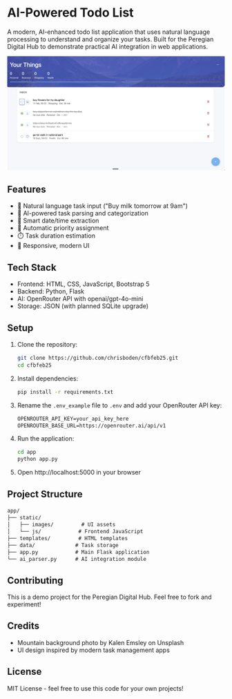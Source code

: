 # AI-Powered Todo List

A modern, AI-enhanced todo list application that uses natural language processing to understand and organize your tasks. Built for the Peregian Digital Hub to demonstrate practical AI integration in web applications.

![App Screenshot](docs/app_screenshot.jpg)

## Features

- 🧠 Natural language task input ("Buy milk tomorrow at 9am")
- 🤖 AI-powered task parsing and categorization
- 📅 Smart date/time extraction
- 🎯 Automatic priority assignment
- ⏱️ Task duration estimation
- 📱 Responsive, modern UI

## Tech Stack

- Frontend: HTML, CSS, JavaScript, Bootstrap 5
- Backend: Python, Flask
- AI: OpenRouter API with openai/gpt-4o-mini
- Storage: JSON (with planned SQLite upgrade)

## Setup

1. Clone the repository:
   ```bash
   git clone https://github.com/chrisboden/cfbfeb25.git
   cd cfbfeb25
   ```

2. Install dependencies:
   ```bash
   pip install -r requirements.txt
   ```

3. Rename the `.env_example` file to `.env` and add your OpenRouter API key:
   ```
   OPENROUTER_API_KEY=your_api_key_here
   OPENROUTER_BASE_URL=https://openrouter.ai/api/v1
   ```

4. Run the application:
   ```bash
   cd app
   python app.py
   ```

5. Open http://localhost:5000 in your browser

## Project Structure

```
app/
├── static/
│   ├── images/         # UI assets
│   └── js/            # Frontend JavaScript
├── templates/         # HTML templates
├── data/             # Task storage
├── app.py            # Main Flask application
└── ai_parser.py      # AI integration module
```

## Contributing

This is a demo project for the Peregian Digital Hub. Feel free to fork and experiment!

## Credits

- Mountain background photo by Kalen Emsley on Unsplash
- UI design inspired by modern task management apps

## License

MIT License - feel free to use this code for your own projects! 